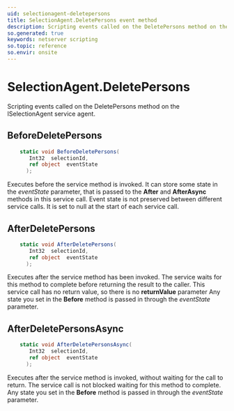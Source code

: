 ```yaml
---
uid: selectionagent-deletepersons
title: SelectionAgent.DeletePersons event method
description: Scripting events called on the DeletePersons method on the SelectionAgent service agent.
so.generated: true
keywords: netserver scripting
so.topic: reference
so.envir: onsite
---
```

# SelectionAgent.DeletePersons

Scripting events called on the <see cref='M:ISelectionAgent.DeletePersons'>DeletePersons</see> method on the <see cref='ISelectionAgent'>ISelectionAgent</see>  service agent.

## BeforeDeletePersons
```cs
    static void BeforeDeletePersons(
       Int32  selectionId,
       ref object  eventState
      );
```
Executes before the service method is invoked.
It can store some state in the *eventState* parameter, that is passed to the **After** and **AfterAsync** methods in this service call.
Event state is not preserved between different service calls. It is set to null at the start of each service call.
## AfterDeletePersons
```cs
    static void AfterDeletePersons(
       Int32  selectionId,
       ref object  eventState
      );
```
Executes after the service method has been invoked. The service waits for this method to complete before returning the result to the caller.
This service call has no return value, so there is no **returnValue** parameter
Any state you set in the **Before** method is passed in through the *eventState* parameter.
## AfterDeletePersonsAsync
```cs
    static void AfterDeletePersonsAsync(
       Int32  selectionId,
       ref object  eventState
      );
```
Executes after the service method is invoked, without waiting for the call to return.
The service call is not blocked waiting for this method to complete.
Any state you set in the **Before** method is passed in through the *eventState* parameter.

